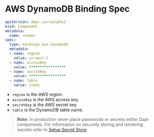 # AWS DynamoDB Binding Spec

```yml
apiVersion: dapr.io/v1alpha1
kind: Component
metadata:
  name: <name>
spec:
  type: bindings.aws.dynamodb
  metadata:
  - name: region
    value: us-west-2
  - name: accessKey
    value: *****************
  - name: secretKey
    value: *****************
  - name: table
    value: items
```

- `region` is the AWS region.
- `accessKey` is the AWS access key.
- `secretKey` is the AWS secret key.
- `table` is the DynamoDB table name.

> **Note:** In production never place passwords or secrets within Dapr components. For information on securely storing and retrieving secrets refer to [Setup Secret Store](../../../howto/setup-secret-store)